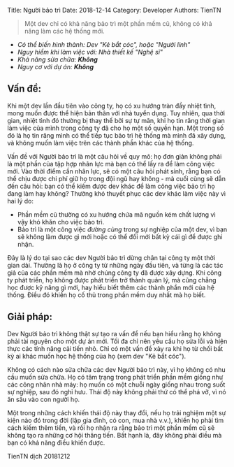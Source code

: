 Title: Người bảo trì 
Date: 2018-12-14
Category: Developer
Authors: TienTN

> Một dev chỉ có khả năng bảo trì một phần mềm cũ, không có khả năng làm các hệ thống mới.

* _Có thể biến hình thành: Dev "Kẻ bắt cóc", hoặc "Người lính"_
* _Nguy hiểm khi làm việc với: Nhà thiết kế "Nghệ sĩ"_
* _Khả năng sửa chữa: **Không**_
* _Nguy cơ với dự án: **Không**_

## Vấn đề:

Khi một dev lần đầu tiên vào công ty, họ có xu hướng tràn đầy nhiệt tình, mong muốn được thể hiện bản thân với nhà tuyển dụng. Tuy nhiên, qua thời gian, nhiệt tình đó thường bị thay thế bởi sự tự mãn, khi họ tin răng thời gian làm việc của mình trong công ty đã cho họ một số quyền hạn. Một trong số đó là họ tin răng mình có thể tiếp tục bảo trì hệ thống mà mình đã xây dựng,  và không muốn làm việc trên các thành phần khác của hệ thống.

Vấn đề với Người bảo trì là một câu hỏi về quy mô: họ đơn giản không phải là một phần của tập hợp nhân lực mà bạn có thể lấy ra để làm công việc mới. Vào thời điểm cần nhân lực, sẽ có một câu hỏi phát sinh, rằng bạn có thể chịu được chi phí giữ họ trong đội ngũ hay không - mà cuối cùng sẽ dẫn đến câu hỏi: bạn có thể kiếm được dev khác để làm công việc bảo trì họ đang làm hay không? Thường khó thuyết phục các dev khác làm việc này vì hai lý do:

* Phần mềm cũ thường có xu hướng chứa mã nguồn kém chất lượng vì vậy khó khăn cho việc bảo trì.
* Bảo trì là một công việc _đường cùng_ trong sự nghiệp của một dev, vì bạn sẽ không làm được gì mới hoặc có thể đổi mới bất kỳ cái gì để được ghi nhận.

Đây là lý do tại sao các dev Người bảo trì dừng chân tại công ty một thời gian dài. Thường là họ ở công ty từ những ngày đầu tiên, và từng là các tác giả của các phần mềm mà nhờ chúng công ty đã được xây dựng. Khi công ty phát triển, họ không được phát triển trở thành quản lý, mà cũng chẳng học được kỹ năng gì mới, hay hiểu biết thêm các thành phần mới của hệ thống. Điều đó khiến họ cố thủ trong phần mềm duy nhất mà họ biết.

## Giải pháp:

Dev Người bảo trì không thật sự tạo ra vấn đề nếu bạn hiểu rằng họ không phải tài nguyên cho một dự án mới. Tối đa chỉ nên yêu cầu họ sửa lỗi và hiện thực các tính năng cải tiến nhỏ. Chỉ có một vấn đề xảy ra khi họ từ chối bất kỳ ai khác muốn học hệ thống của họ (xem dev "Kẻ bắt cóc").

Không có cách nào sửa chữa các dev Người bảo trì này, vì họ không có nhu cầu muốn sửa chữa. Họ có tâm trạng trong phát triển phần mềm giống như các công nhân nhà máy: họ muốn có một chuỗi ngày giống nhau trong suốt sự nghiệp, sau đó nghỉ hưu. Thái độ này không phải thứ có thể phá vỡ, vì nó ăn sâu vào con người họ.

Một trong những cách khiến thái độ này thay đổi, nếu họ trải nghiệm một sự kiện nào đó trong đời (lập gia đình, có con, mua nhà v.v.), khiến họ  phải tìm cách kiếm thêm tiền, và rồi họ nhận ra rằng bảo trì một phần mềm cũ sẽ không tạo ra những cơ hội thăng tiến. Bất hạnh là, đây không phải điều mà bạn có khả năng điều khiển được.

TienTN dịch 20181212
